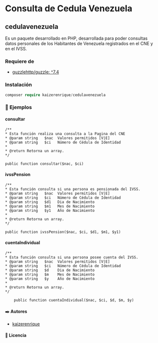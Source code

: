 # Consulta de Cedula Venezuela 
## cedulavenezuela

Es un paquete desarrollado en PHP, desarrollada para poder consultas datos personales de los Habitantes de Venezuela registrados en el CNE y en el IVSS.

### Requiere de
* [guzzlehttp/guzzle: ^7.4](https://packagist.org/packages/guzzlehttp/guzzle)

### Instalación 
```php
composer require kaizerenrique/cedulavenezuela
```

### :scroll: Ejemplos 

#### consultar
```
/** 
* Esta función realiza una consulta a la Pagina del CNE
* @param string   $nac 	Valores permitidos [V|E]
* @param string   $ci 	Número de Cédula de Identidad
*
* @return Retorna un array.
*/

public function consultar($nac, $ci)
```

#### ivssPension
```
/**
* Esta función consulta si una persona es pensionada del IVSS.
* @param string   $nac 	Valores permitidos [V|E]
* @param string   $ci 	Número de Cédula de Identidad
* @param string   $d1 	Dia de Nacimiento  	
* @param string   $m1 	Mes de Nacimiento
* @param string   $y1 	Año de Nacimiento 
*
* @return Retorna un array.
*/

public function ivssPension($nac, $ci, $d1, $m1, $y1)
```

#### cuentaIndividual
```
/**
* Esta función consulta si una persona posee cuenta del IVSS.
* @param string   $nac 	Valores permitidos [V|E]
* @param string   $ci 	Número de Cédula de Identidad
* @param string   $d 	Dia de Nacimiento  	
* @param string   $m 	Mes de Nacimiento
* @param string   $y 	Año de Nacimiento 
*
* @return Retorna un array.
*/

	public function cuentaIndividual($nac, $ci, $d, $m, $y)
```

#### ✒️ Autores 
* [kaizerenrique](https://github.com/kaizerenrique)

#### 📝 Licencia